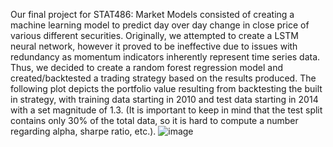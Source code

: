 Our final project for STAT486: Market Models consisted of creating a machine learning model to predict day over day change in close price of various different securities. Originally, we attempted to create a LSTM neural network, however it proved to be ineffective due to issues with redundancy as momentum indicators inherently represent time series data. Thus, we decided to create a random forest regression model and created/backtested a trading strategy based on the results produced. 
The following plot depicts the portfolio value resulting from backtesting the built in strategy, with training data starting in 2010 and test data starting in 2014 with a set magnitude of 1.3. (It is important to keep in mind that the test split contains only 30% of the total data, so it is hard to compute a number regarding alpha, sharpe ratio, etc.). 
![image](https://github.com/evanwohl/MomentumML/assets/156111794/d66c024f-a1e3-4991-a367-daf22ab5e6bf)
